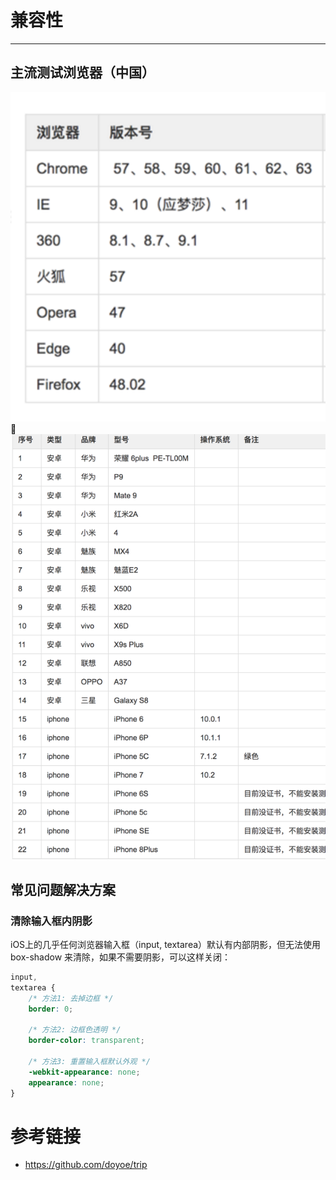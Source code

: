 # 兼容性
___

## 主流测试浏览器（中国）
![桌面](./img/PC_comp.png)
![移动端](./img/mobile_comp.png)

## 常见问题解决方案

### 清除输入框内阴影
iOS上的几乎任何浏览器输入框（input, textarea）默认有内部阴影，但无法使用 box-shadow 来清除，如果不需要阴影，可以这样关闭：

```css
input,
textarea {
	/* 方法1: 去掉边框 */
	border: 0;

	/* 方法2: 边框色透明 */
	border-color: transparent;

	/* 方法3: 重置输入框默认外观 */
	-webkit-appearance: none;
	appearance: none;
}
```

# 参考链接

* https://github.com/doyoe/trip
